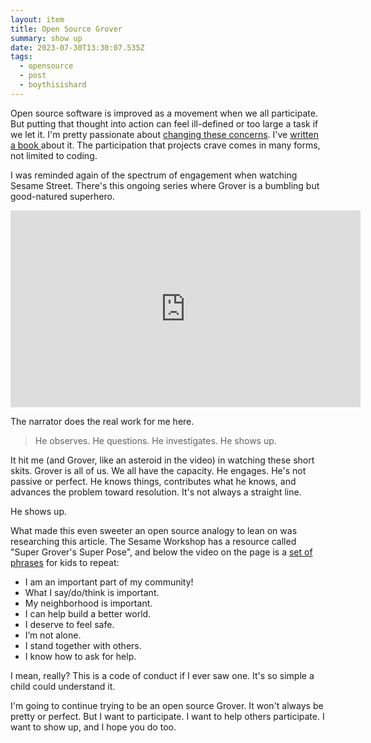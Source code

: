 ```yaml
---
layout: item
title: Open Source Grover
summary: show up
date: 2023-07-30T13:30:07.535Z
tags:
  - opensource
  - post
  - boythisishard
---
```

Open source software is improved as a movement when we all participate. But putting that thought into action can feel ill-defined or too large a task if we let it. I'm pretty passionate about [changing these concerns](https://brianmuenzenmeyer.com/hubs/opensource/). I've [written a book ](https://brianmuenzenmeyer.com/book/) about it. The participation that projects crave comes in many forms, not limited to coding. 

I was reminded again of the spectrum of engagement when watching Sesame Street. There's this ongoing series where Grover is a bumbling but good-natured superhero. 

<iframe width="560" height="315" src="https://www.youtube.com/embed/NaYZKfPIzqE" title="YouTube video player" frameborder="0" allow="accelerometer; autoplay; clipboard-write; encrypted-media; gyroscope; picture-in-picture; web-share" allowfullscreen></iframe>

The narrator does the real work for me here.

> He observes. He questions. He investigates. He shows up.

It hit me (and Grover, like an asteroid in the video) in watching these short skits. Grover is all of us. We all have the capacity. He engages. He's not passive or perfect. He knows things, contributes what he knows, and advances the problem toward resolution. It's not always a straight line. 

He shows up. 

What made this even sweeter an open source analogy to lean on was researching this article. The Sesame Workshop has a resource called "Super Grover's Super Pose", and below the video on the page is a [set of phrases]((https://sesameworkshop.org/resources/super-grovers-super-pose)) for kids to repeat:

- I am an important part of my community!
- What I say/do/think is important.
- My neighborhood is important.
- I can help build a better world.
- I deserve to feel safe.
- I’m not alone.
- I stand together with others.
- I know how to ask for help.

I mean, really? This is a code of conduct if I ever saw one. It's so simple a child could understand it. 

I'm going to continue trying to be an open source Grover. It won't always be pretty or perfect. But I want to participate. I want to help others participate. I want to show up, and I hope you do too.